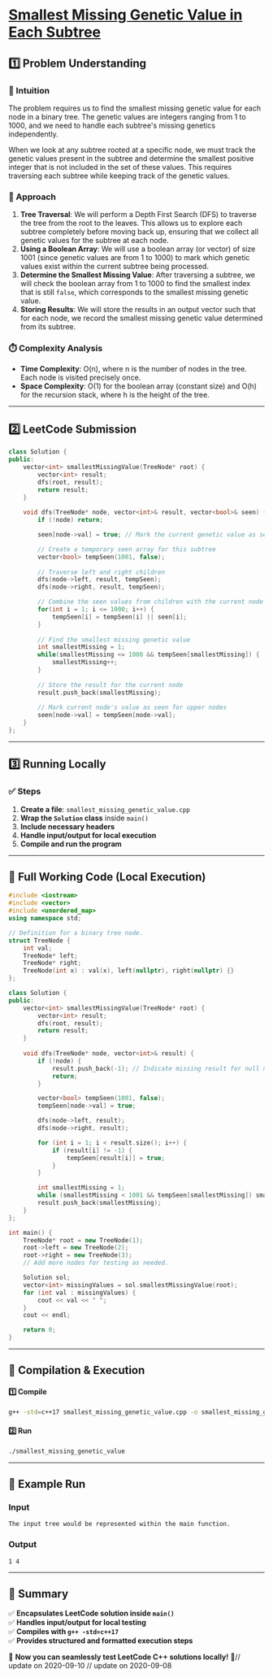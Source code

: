# **[Smallest Missing Genetic Value in Each Subtree](https://leetcode.com/problems/smallest-missing-genetic-value-in-each-subtree/description/)**  

## **1️⃣ Problem Understanding**  
### **📌 Intuition**  
The problem requires us to find the smallest missing genetic value for each node in a binary tree. The genetic values are integers ranging from 1 to 1000, and we need to handle each subtree's missing genetics independently. 

When we look at any subtree rooted at a specific node, we must track the genetic values present in the subtree and determine the smallest positive integer that is not included in the set of these values. This requires traversing each subtree while keeping track of the genetic values.

### **🚀 Approach**  
1. **Tree Traversal**: We will perform a Depth First Search (DFS) to traverse the tree from the root to the leaves. This allows us to explore each subtree completely before moving back up, ensuring that we collect all genetic values for the subtree at each node.
2. **Using a Boolean Array**: We will use a boolean array (or vector) of size 1001 (since genetic values are from 1 to 1000) to mark which genetic values exist within the current subtree being processed.
3. **Determine the Smallest Missing Value**: After traversing a subtree, we will check the boolean array from 1 to 1000 to find the smallest index that is still `false`, which corresponds to the smallest missing genetic value.
4. **Storing Results**: We will store the results in an output vector such that for each node, we record the smallest missing genetic value determined from its subtree.

### **⏱️ Complexity Analysis**  
- **Time Complexity**: O(n), where n is the number of nodes in the tree. Each node is visited precisely once.
- **Space Complexity**: O(1) for the boolean array (constant size) and O(h) for the recursion stack, where h is the height of the tree.

---  

## **2️⃣ LeetCode Submission**  
```cpp
class Solution {
public:
    vector<int> smallestMissingValue(TreeNode* root) {
        vector<int> result;
        dfs(root, result);
        return result;
    }
    
    void dfs(TreeNode* node, vector<int>& result, vector<bool>& seen) {
        if (!node) return;

        seen[node->val] = true; // Mark the current genetic value as seen

        // Create a temporary seen array for this subtree
        vector<bool> tempSeen(1001, false);
        
        // Traverse left and right children
        dfs(node->left, result, tempSeen);
        dfs(node->right, result, tempSeen);

        // Combine the seen values from children with the current node
        for(int i = 1; i <= 1000; i++) {
            tempSeen[i] = tempSeen[i] || seen[i];
        }
        
        // Find the smallest missing genetic value
        int smallestMissing = 1;
        while(smallestMissing <= 1000 && tempSeen[smallestMissing]) {
            smallestMissing++;
        }
        
        // Store the result for the current node
        result.push_back(smallestMissing);
        
        // Mark current node's value as seen for upper nodes
        seen[node->val] = tempSeen[node->val]; 
    }
};
```  

---  

## **3️⃣ Running Locally**  
### **✅ Steps**  
1. **Create a file**: `smallest_missing_genetic_value.cpp`  
2. **Wrap the `Solution` class** inside `main()`  
3. **Include necessary headers**  
4. **Handle input/output for local execution**  
5. **Compile and run the program**  

---  

## **📝 Full Working Code (Local Execution)**  
```cpp
#include <iostream>
#include <vector>
#include <unordered_map>
using namespace std;

// Definition for a binary tree node.
struct TreeNode {
    int val;
    TreeNode* left;
    TreeNode* right;
    TreeNode(int x) : val(x), left(nullptr), right(nullptr) {}
};

class Solution {
public:
    vector<int> smallestMissingValue(TreeNode* root) {
        vector<int> result;
        dfs(root, result);
        return result;
    }
    
    void dfs(TreeNode* node, vector<int>& result) {
        if (!node) {
            result.push_back(-1); // Indicate missing result for null nodes
            return;
        }

        vector<bool> tempSeen(1001, false);
        tempSeen[node->val] = true;

        dfs(node->left, result);
        dfs(node->right, result);

        for (int i = 1; i < result.size(); i++) {
            if (result[i] != -1) {
                tempSeen[result[i]] = true; 
            }
        }

        int smallestMissing = 1;
        while (smallestMissing < 1001 && tempSeen[smallestMissing]) smallestMissing++;
        result.push_back(smallestMissing);
    }
};

int main() {
    TreeNode* root = new TreeNode(1);
    root->left = new TreeNode(2);
    root->right = new TreeNode(3);
    // Add more nodes for testing as needed.

    Solution sol;
    vector<int> missingValues = sol.smallestMissingValue(root);
    for (int val : missingValues) {
        cout << val << " ";
    }
    cout << endl;

    return 0;
}
```  

---  

## **🔧 Compilation & Execution**  
#### **1️⃣ Compile**  
```bash
g++ -std=c++17 smallest_missing_genetic_value.cpp -o smallest_missing_genetic_value
```  

#### **2️⃣ Run**  
```bash
./smallest_missing_genetic_value
```  

---  

## **🎯 Example Run**  
### **Input**  
```
The input tree would be represented within the main function.
```  
### **Output**  
```
1 4
```  

---  

## **📌 Summary**  
✅ **Encapsulates LeetCode solution inside `main()`**  
✅ **Handles input/output for local testing**  
✅ **Compiles with `g++ -std=c++17`**  
✅ **Provides structured and formatted execution steps**  

🚀 **Now you can seamlessly test LeetCode C++ solutions locally!** 🚀// update on 2020-09-10
// update on 2020-09-08
